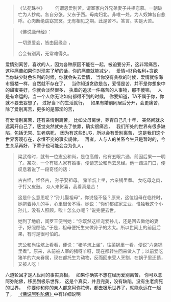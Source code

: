 > 《法苑珠林》
> 　　何谓恩爱别苦。谓室家内外兄弟妻子共相恋慕。一朝破亡为人抄劫。各自分张。父东子西。母南妇北。非唯一处。为人奴婢各自悲呼。心肉断绝窈窈冥冥。无有相见之期。此是苦不。答言。实是大苦。  

> 《佛说鹿母经》： 
> 
> 一切恩爱会，皆由因缘合 ，
> 
> 合会有别离，无常难得久。


爱情别离苦，喜欢的人，因为各种原因不能在一起，被迫要分开，这非常痛苦，
这种痛苦如果你对现实了解的话，你的痛苦就能减少，
&nbsp;
爱情=财色名利+贪欲
&nbsp;
当你缺少财色名利的时候，你就会失去爱情，
当你没有贪欲的时候，爱情就像海市蜃楼一样，自然就不存在了，
&nbsp;
当你知道贪欲是苦，爱情是苦，并不是你想象中的甜蜜美好，你就会淡然很多，
执着的追求一件痛苦的人事物，那不傻嘛，
&nbsp;
人是有命运的，当一个人你无论如何都得不到的时候，
你要知道，TA不属于你，你就不要去妄想了，
过好当下的生活就行，
&nbsp;
如果有婚前同居后分开，会更痛苦，
除了爱别离苦，更多的是邪淫的苦，

有爱情别离苦，还有亲情别离苦，
比如父母离世，养育自己几十年，
突然间就永远离开自己了，感觉突然就失去了依靠，确实很痛苦，
&nbsp;
我们所处的世界有很多缺陷，包括无常、生老病死，
因为有这些BUG，所以会有爱别离苦，
这是我们这个世界客观存在，永恒不变的事实规律，
&nbsp;
再者，人与人的关系今生只是暂时的，今生关系再好，下辈子也可能会变为仇人，

> 梁武帝时，就有一位志公和尚，是位高僧，他有五眼六通，前因后果一一明了。某次，一个有钱人家有婚事，便请志公和尚去念经。他一踏进门口，便叹息着说了一段奇怪的话：
> 
> 古古怪，怪怪古，
> 孙子娶祖母。
> 猪羊炕上坐，六亲锅里煮。
> 女吃母之肉，子打父皮鼓。
> 众人来贺喜，我看真是苦！
> 
> 这是什么意思呢？“孙儿娶祖母”，你说怪不怪？原来，这位祖母在临终时，她拖着孙儿的手，心里很舍不得。她说：“你们都成家立业，惟独我这个小孙儿，没有人照顾。唉！怎么办呢？”说完便去世。
> 
> 她到了地府，阎罗王便判她：“你既然这样宠爱孙儿，还是回去做他的妻子，好照顾他。”于是，祖母便托生来做孙子的太太。所以世间上的前因后果，有时是很可怕的。
> 
> 志公和尚往炕上看看，便说：“猪羊炕上坐”，往菜锅里一看，便说“六亲锅里煮”。原来，从前被人宰的猪呀羊呀，现在都转生回来做人了；以前爱吃猪羊的六亲眷属，现在都托生为动物，反而回来受人烹割，在锅子里还债，又被人吃！

六道轮回才是人世间的事实真相，
&nbsp;
如果你确实不想在经历爱别离苦，
你可以念阿弥陀佛，移民到极乐世界，
这是个真实，并且完美，没有缺陷，没有生老病死的世界，
&nbsp;
你要你和你的亲人都念阿弥陀佛，都去极乐世界了，就能永远在一起了，
&nbsp;
[《佛说阿弥陀佛》](https://www.kancloud.cn/luojiangtao/foshuoemituofo)中有详细说明


